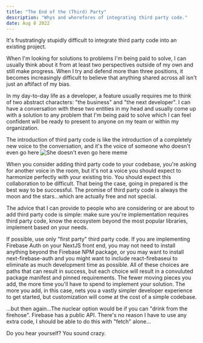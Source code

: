 ```yaml
---
title: "The End of the (Third) Party"
description: "Whys and wherefores of integrating third party code."
date: Aug 8 2022
---
```


It's frustratingly stupidly difficult to integrate third party code into an existing project.

When I'm looking for solutions to problems I'm being paid to solve, I can usually think about it from at least two perspectives outside of my own and still make progress. When I try and defend more than three positions, it becomes increasingly difficult to believe that anything shared across all isn't just an aftifact of my bias.

In my day-to-day life as a developer, a feature usually requires me to think of two abstract characters: "the business" and "the next developer". I can have a conversation with these two entities in my head and usually come up with a solution to any problem that I'm being paid to solve which I can feel confident will be ready to present to anyone on my team or within my organization.

The introduction of third party code is like the introduction of a completely new voice to the conversation, and it's the voice of someone who doesn't even go here
<img src="https://assets.untappd.com/photos/2020_01_26/1eae2d347fc227f609dc7881ea273115_640x640.png" alt="She doesn't even go here meme"/>

When you consider adding third party code to your codebase, you're asking for another voice in the room, but it's not a voice you should expect to harmonize perfectly with your existing trio. You should expect this collaboration to be difficult. That being the case, going in prepared is the best way to be successful. The promise of third party code is always the moon and the stars...which are actually free and not special.

The advice that I can provide to people who are considering or are about to add third party code is simple: make sure you're implementation requires third party code, know the ecosystem beyond the most popular libraries, implement based on your needs.

If possible, use only "first party" third party code. If you are implementing Firebase Auth on your NextJS front end, you may not need to install anything beyond the Firebase NPM package, or you may want to install next-firebase-auth and you might want to include react-firebaseui to eliminate as much development time as possible. All of these choices are paths that can result in success, but each choice will result in a convuluted package manifest and pinned requirements. The fewer moving pieces you add, the more time you'll have to spend to implement your solution. The more you add, in this case, nets you a vastly simpler developer experience to get started, but customization will come at the cost of a simple codebase.

...but then again...The nuclear option would be if you can "drink from the firehose". Firebase has a public API. There's no reason I have to use any extra code, I should be able to do this with "fetch" alone...

Do you hear yourself? You sound crazy.